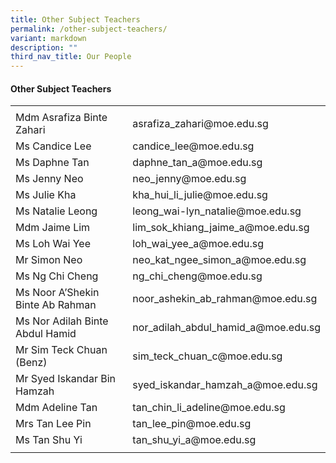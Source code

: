```yaml
---
title: Other Subject Teachers
permalink: /other-subject-teachers/
variant: markdown
description: ""
third_nav_title: Our People
---
```

#### Other Subject Teachers
<table class="tg">
<tbody>
		<tr>
			<td style="width:40%"></td>
			<td style="width:60%"></td>
		</tr>
	<tr>
    <td class="tg-ktyi">Mdm Asrafiza Binte Zahari </td>
    <td class="tg-ktyi">asrafiza_zahari@moe.edu.sg</td>
  </tr>
	<tr>
    <td class="tg-ktyi">Ms Candice Lee</td>
    <td class="tg-ktyi">candice_lee@moe.edu.sg</td>
  </tr>
		<tr>
    <td class="tg-ktyi">Ms Daphne Tan</td>
    <td class="tg-ktyi">daphne_tan_a@moe.edu.sg</td>
  </tr>
	<tr>
    <td class="tg-ktyi">Ms Jenny Neo</td>
    <td class="tg-ktyi">neo_jenny@moe.edu.sg</td>
  </tr>
  <tr>
    <td class="tg-ktyi">Ms Julie Kha</td>
    <td class="tg-ktyi">kha_hui_li_julie@moe.edu.sg</td>
  </tr>
	<tr>
    <td class="tg-ktyi">Ms Natalie Leong</td>
    <td class="tg-ktyi">leong_wai-lyn_natalie@moe.edu.sg</td>
  </tr>
  <tr>
    <td class="tg-ktyi">Mdm Jaime Lim</td>
    <td class="tg-ktyi">lim_sok_khiang_jaime_a@moe.edu.sg</td>
  </tr>
  <tr>
    <td class="tg-ktyi">Ms Loh Wai Yee</td>
    <td class="tg-ktyi">loh_wai_yee_a@moe.edu.sg</td>
  </tr>
  <tr>
    <td class="tg-ktyi">Mr Simon Neo</td>
    <td class="tg-ktyi">neo_kat_ngee_simon_a@moe.edu.sg</td>
  </tr>
  <tr>
    <td class="tg-ktyi">Ms Ng Chi Cheng</td>
    <td class="tg-ktyi">ng_chi_cheng@moe.edu.sg</td>
  </tr>
  <tr>
    <td class="tg-ktyi">Ms Noor A’Shekin Binte Ab Rahman</td>
    <td class="tg-ktyi">noor_ashekin_ab_rahman@moe.edu.sg</td>
  </tr>
  <tr>
    <td class="tg-ktyi">Ms Nor Adilah Binte Abdul Hamid</td>
    <td class="tg-ktyi">nor_adilah_abdul_hamid_a@moe.edu.sg
</td>
  </tr>
  <tr>
    <td class="tg-ktyi">Mr Sim Teck Chuan (Benz)</td>
    <td class="tg-ktyi">sim_teck_chuan_c@moe.edu.sg</td>
  </tr>
  <tr>
    <td class="tg-ktyi">Mr Syed Iskandar Bin Hamzah</td>
    <td class="tg-ktyi">syed_iskandar_hamzah_a@moe.edu.sg</td>
  </tr>
  <tr>
    <td class="tg-ktyi">Mdm Adeline Tan</td>
    <td class="tg-ktyi">tan_chin_li_adeline@moe.edu.sg</td>
  </tr>
  <tr>
    <td class="tg-ktyi">Mrs Tan Lee Pin</td>
    <td class="tg-ktyi">tan_lee_pin@moe.edu.sg</td>
  </tr>
  <tr>
    <td class="tg-ktyi">Ms Tan Shu Yi</td>
    <td class="tg-ktyi">tan_shu_yi_a@moe.edu.sg</td>
	</tr>
	<tr>
    <td class="tg-ktyi"></td>
    <td class="tg-ktyi"></td>
		</tr>
</tbody>
</table>